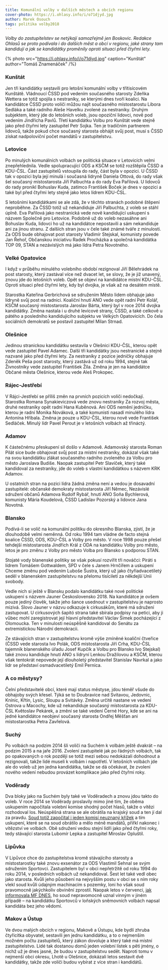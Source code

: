 ```yaml
---
title: Komunální volby v dalších městech a obcích regionu
cover-photo: https://i.ohlasy.info/i/o71djyd.jpg
author: Marek Osouch
tags: politika volby2018
---
```


*Volby do zastupitelstev se netýkají samozřejmě jen Boskovic. Redakce Ohlasů se proto podívala i do dalších měst a obcí v regionu, jaké strany tam kandidují a jak se kandidátky proměnily oproti situaci před čtyřmi lety.*

{% photo src="https://i.ohlasy.info/i/o71djyd.jpg" caption="Kunštát" author="Tomáš Znamenáček" /%}

### Kunštát

Jen tři kandidátky sestavili pro letošní komunální volby v třítisícovém Kunštátě. Vládnoucí ČSSD pod vedením současného starosty Zdeňka Wettera se totiž spojila s nestraníky, se kterými dnes tvoří koalici. Na kandidátce ČSSD proto voliči můžou najít současného místostarostu Libora Sedláka a také radního Aleše Havelku zvolené za nestraníky. Druhým subjektem, který jde do letošních voleb, jsou opoziční lidovci, nově pod vedením Jindřicha Pavlů. Třetí kandidátku Volbu pro Kunštát vede stejně jako před čtyřmi lety zastupitel Petr Sojka. Ten je tradičním partnerem lidovců, takže pokud chce současný starosta obhájit svůj post, musí s ČSSD získat nadpoloviční počet mandátů v zastupitelstvu.

### Letovice

Po minulých komunálních volbách se politická situace v Letovicích velmi znepřehlednila. Vedle spolupracující ODS a KSČM se totiž rozštěpila ČSSD a KDU-ČSL. Část zastupitelů vstoupila do rady, část byla v opozici. U ČSSD tak v opozici byla její minulá i současná lídryně Daniela Ottová, do rady však šel současný místostarosta Jiří Palbuchta a do rady Eva Pařilová. U lidovců do rady pronikl Bohuslav Kuda, zatímco František Boček je dnes v opozici a také byl před čtyřmi lety stejně jako letos lídrem KDU-ČSL.

S letošními kandidátkami se ale zdá, že v těchto stranách podobné štěpení neproběhne. Za ČSSD totiž už nekandiduje Jiří Palbuchta, z voleb se stáhl úplně. Eva Pařilová jako nestranická vede nově kandidující uskupení s názvem Společně pro Letovice. Podobně už do voleb nezasáhne ani Bohuslav Kuda, lidovci ho už na kandidátce nepostavili a sám nekandiduje ani za jinou stranu.
Z dalších stran jsou v čele také známé tváře z minulosti. Za ODS bude obhajovat post starosty Vladimír Stejskal, komunisty povede Jan Řehoř, Občanskou iniciativu Radek Procházka a společná kandidátka TOP 09, STAN a nezávislých má jako lídra Petra Novotného.

### Velké Opatovice

I když v průběhu minulého volebního období rezignoval Jiří Bělehrádek na post starosty, který zastával více než dvacet let, se slovy, že je již unavený, znovu jde do letošních voleb. Opět se objeví na kandidátce místní KDU-ČSL. Oproti situaci před čtyřmi lety, kdy byl dvojka, je však až na desátém místě.

Starostka Kateřina Gerbrichová se sdružením Město lidem obhajuje jako lídryně svůj post na radnici. Koaliční hnutí ANO vede opět radní Petr Kolář, KSČM současný místostarosta Jaroslav Bárta, který byl v roce 2014 dvojka kandidátky. Změna nastala i u druhé levicové strany, ČSSD, a také celkově u pátého a posledního kandidujícího subjektu ve Velkých Opatovicích. Do čela sociálních demokratů se postavil zastupitel Milan Strnad.

### Olešnice

Jedinou stranickou kandidátku sestavila v Olešnici KDU-ČSL, kterou opět vede zastupitel Pavel Adamec. Další tři kandidátky jsou nestranické a stejně nazvané jako před čtyřmi lety. Za nestraníky z pozice jedničky obhajuje Zdeněk Peša post starosty, který zastává už od roku 1994, stejně tak Živnostníky vede zastupitel František Žíla. Změna je jen na kandidátce Občané města Olešnice, kterou vede Aleš Prokopec.

### Rájec-Jestřebí

V Rájci-Jestřebí se příliš změn na prvních pozicích voliči nedočkají. Starostka Romana Synakieviczová vede znovu nestraníky Za rozvoj města, druhé nestraníky opět radní Hana Kuběnová. Ani ODS nemění jedničku, kterou je radní Monika Nováková, a také komunisti nasadí minulého lídra Antonína Hříbala. Změna je pouze u KDU-ČSL, kterou nově vede František Sedláček. Minulý lídr Pavel Perout je v letošních volbách až třináctý.

### Adamov

K částečnému přeskupení sil došlo v Adamově. Adamovský starosta Roman Pilát sice bude obhajovat svůj post za místní nestraníky, dokázal však také na svou kandidátku zlákat současného radního zvoleného za Volbu pro město Jaroslava Budiše. Naopak zastupitel Petr Slavíček, který také kandidoval za nestraníky, jde do voleb s vlastní kandidátkou s názvem KRK Adamov.

U ostatních stran na pozici lídra žádná změna není a vedou je dosavadní zastupitelé: občanské demokraty místostarosta Jiří Němec, Nezávislé sdružení občanů Adamova Rudolf Rybář, hnutí ANO Soňa Bychlerová, komunisty Mária Koudelová, ČSSD Ladislav Pozorský a lidovce Jana Novotná.

### Blansko

Podívá-li se volič na komunální politiku do okresního Blanska, zjistí, že je dlouhodobě velmi neměnná. Od roku 1994 tam vládne de facto stejná koalice ČSSD, ODS, KDU-ČSL a Volby pro město. V roce 1998 pouze přešel tehdejší místostarosta Jindřich Král z ODA na kandidátku Volby pro město, letos je pro změnu z Volby pro město Volba pro Blansko s podporou STAN. 

Stojaté vody blanenské politiky se však pokusí rozvířit tři nováčci: Piráti s lídrem Tomášem Gottwaldem, SPD v čele s Janem Hrnčířem a uskupení Chceme změnu pod vedením Luboše Šustra, který už jako čtyřiadvacetiletý seděl v blanenském zastupitelstvu na přelomu tisíciletí za někdejší Unii svobody.

Vedle nich si ještě v Blansku podalo kandidátku také nové politické uskupení s názvem Jauner Československo 2018. Na kandidátce je ovšem pouze jediný člověk, takže jeho šance usednout v zastupitelstvu je naprosto mizivá. Slovo Jauner v názvu odkazuje k cirkusákům, které má sdružení zastupovat. U cirkusových šapitó strana také sbírala podpisy na petici, aby ji vůbec mohl zaregistrovat její hlavní představitel Václav Šimek pocházející z Olomoucka. Ten v minulosti neúspěšně kandidoval do Senátu za extremistickou Národní demokracii.

Ze stávajících stran v zastupitelstvu kromě výše zmíněné koaliční čtveřice (ČSSD vede starosta Ivo Polák, ODS místostarosta Jiří Crha, KDU-ČSL tajemník blanenského úřadu Josef Kupčík a Volbu pro Blansko Ivo Stejskal) také znovu kandiduje hnutí ANO s lídryní Lenkou Dražilovou a KSČM, kterou však tentokrát nepovede její dlouholetý představitel Stanislav Navrkal a jako lídr se představí osmadvacetiletý Emil Pernica.

### A co městysy?

Čelní představitelé obcí, které mají status městyse, jdou téměř všude do obhajoby svých křesel. Týká se to Doubravice nad Svitavou, Jedovnic, Knínic, Křtin, Lysic, Sloupu a Svitávky. Změna určitě nastane ve vedení Ostrova u Macochy, kde už nekandiduje současný místostarosta za KDU-ČSL Květoslav Pekárek, a změní se také vedení Černé Hory, kde se ani na jedné kandidátce neobjeví současný starosta Ondřej Měšťan ani místostarostka Petra Zavřelová.

### Suchý

Po volbách na podzim 2014 šli voliči na Suchém k volbám ještě dvakrát – na podzim 2015 a na jaře 2016. Zvolení zastupitelé jak po řádných volbách, tak po opakovaných o rok později se totiž mezi sebou nedokázali dohodnout a rezignovali, takže lidé museli k volbám i napotřetí. V letošních volbách jde ale do voleb už jen jedna kandidátka, takže se dá očekávat, že zvolení nového vedení nebudou provázet komplikace jako před čtyřmi roky.

### Voděrady

Dva bloky jako na Suchém byly také ve Voděradech a znovu jdou takto do voleb. V roce 2014 se Voděrady proslavily mimo jiné tím, že oběma uskupením napočítala volební komise shodný počet hlasů, takže o vítězi rozhodoval los. Neúspěšná strana se ale obrátila na krajský soud a ten jí dal za pravdu. [Soud totiž započítal i jeden komisí neuznaný křížek](https://brno.idnes.cz/soud-upravil-vysledky-voleb-ve-voderadech-fi9-/brno-zpravy.aspx?c=A141111_2115235_brno-zpravy_daj) a tím uskupení, které se na soud obrátilo a mělo méně mandátů, přiřkl nakonec i vítězství ve volbách. Obě sdružení vedou stejní lídři jako před čtyřmi roky, tedy stávající starosta Lubomír Lepka a zastupitel Miroslav Opluštil.

### Lipůvka

V Lipůvce chce do zastupitelstva kromě stávajícího starosty a místostarostky také znovu exsenátor za ODS Vlastimil Sehnal se svým sdružením Sportovci. Zastupitelem byl v obci nepřetržitě od roku 1994 do roku 2014, v posledních volbách už nekandidoval. Šest let také vedl obec jako starosta. Kvůli jeho působení na nejvyšším postu v obci se s ním roky vlekl soud kvůli údajným machinacím s pozemky, loni ho však soud pravomocně jakýchkoliv obvinění zprostil. Naopak letos v červenci, [jak informovala MF DNES](https://brno.idnes.cz/vlastimil-sehnal-kandidatka-sportovci-soud-omluva-odskodne-pl5-/brno-zpravy.aspx?c=A180719_415472_brno-zpravy_krut), ho soud nepravomocně uznal vinným v jiném případě – na kandidátku Sportovců v loňských sněmovních volbách napsal kandidáta bez jeho vědomí.

### Makov a Ústup

Ve dvou malých obcích v regionu, Makově a Ústupu, kde bydlí zhruba čtyřicítka obyvatel, sestavili jen jednu kandidátku, a to o nejmenším možném počtu zastupitelů, který zákon dovoluje a který také má místní zastupitelstvo. Lidé tak dostanou domů jeden volební lístek s pěti jmény, o nichž už je dnes jasné, že budou v zastupitelstvu sedět. Naproti tomu v nejmenší obci okresu, Lhotě u Olešnice, dokázali letos sestavit dvě kandidátky, takže zde voliči budou vybírat z více stran i kandidátů.

